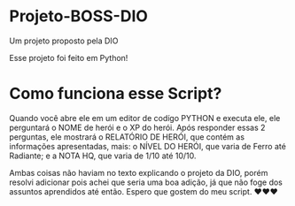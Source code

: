 # Projeto-BOSS-DIO
Um projeto proposto pela DIO

Esse projeto foi feito em Python!

# Como funciona esse Script?
Quando você abre ele em um editor de codígo PYTHON e executa ele, ele perguntará o NOME de herói e o XP do herói.
Após responder essas 2 perguntas, ele mostrará o RELATÓRIO DE HERÓI, que contém as informações apresentadas, mais:
o NÍVEL DO HERÓI, que varia de Ferro até Radiante;
e a NOTA HQ, que varia de 1/10 até 10/10.

Ambas coisas não haviam no texto explicando o projeto da DIO, porém resolvi adicionar pois achei que seria uma boa adição, já que não foge dos assuntos aprendidos até então.
Espero que gostem do meu script. ♥♥♥
